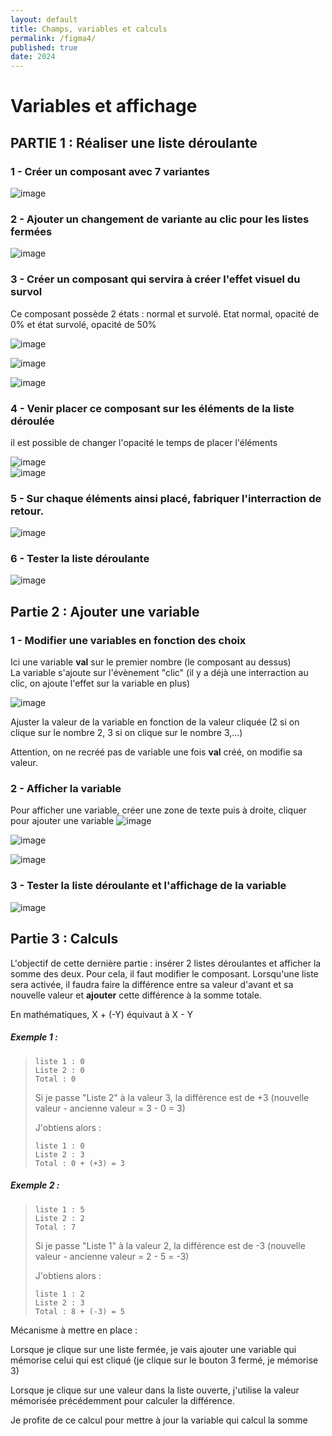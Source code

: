 ```yaml
---
layout: default
title: Champs, variables et calculs
permalink: /figma4/
published: true
date: 2024
---
```


# Variables et affichage

## PARTIE 1 : Réaliser une liste déroulante

### 1 - Créer un composant avec 7 variantes
![image](https://github.com/user-attachments/assets/93ea4c7f-1fbe-4aba-b051-9424f66d6fcd)

### 2 - Ajouter un changement de variante au clic pour les listes fermées
![image](https://github.com/user-attachments/assets/228c2d74-d8bc-4f42-ac75-81ff0e0fa26a)

### 3 - Créer un composant qui servira à créer l'effet visuel du survol
<p>Ce composant possède 2 états : normal et survolé. Etat normal, opacité de 0% et état survolé, opacité de 50%</p>

![image](https://github.com/user-attachments/assets/bc44c398-4821-4dd5-a8c3-2625182fc0a7)<br>

![image](https://github.com/user-attachments/assets/3cfdc528-a36d-47c9-860b-f75b68a7fca9)<br>

![image](https://github.com/user-attachments/assets/920f215a-082a-4ac0-a71d-525974400e60)

### 4 - Venir placer ce composant sur les éléments de la liste déroulée
<p>il est possible de changer l'opacité le temps de placer l'éléments</p>

![image](https://github.com/user-attachments/assets/059a8246-243f-4f08-af13-1e3b27595e77)<br>
![image](https://github.com/user-attachments/assets/6acf199f-b9e1-4b93-8841-a9ff893e5075)

### 5 - Sur chaque éléments ainsi placé, fabriquer l'interraction de retour.
![image](https://github.com/user-attachments/assets/435094d1-32d8-4425-bb6d-02658174b493)

### 6 - Tester la liste déroulante
![image](https://github.com/user-attachments/assets/979415da-1125-4174-a4dd-fedd5dbd8902)

## Partie 2 : Ajouter une variable

### 1 - Modifier une variables en fonction des choix
Ici une variable **val** sur le premier nombre (le composant au dessus)<br>
La variable s'ajoute sur l'évènement "clic" (il y a déjà une interraction au clic, on ajoute l'effet sur la variable en plus)

![image](https://github.com/user-attachments/assets/aa197a05-79f5-4bc3-927e-9f41c21bafd8)

Ajuster la valeur de la variable en fonction de la valeur cliquée (2 si on clique sur le nombre 2, 3 si on clique sur le nombre 3,...)

Attention, on ne recréé pas de variable une fois **val** créé, on modifie sa valeur.

### 2 - Afficher la variable
Pour afficher une variable, créer une zone de texte puis à droite, cliquer pour ajouter une variable
![image](https://github.com/user-attachments/assets/e27a200f-f50b-4e0b-a253-1d7421b2a847)<br>

![image](https://github.com/user-attachments/assets/b1913a73-55d9-41e7-96cf-0a79b2858137)<br>

![image](https://github.com/user-attachments/assets/e3b8a527-939a-4241-8c0a-211a72cf82b4)

### 3 - Tester la liste déroulante et l'affichage de la variable

![image](https://github.com/user-attachments/assets/5b0652dc-a31b-4db5-b78e-edd6d838c76b)


## Partie 3 : Calculs

L'objectif de cette dernière partie : insérer 2 listes déroulantes et afficher la somme des deux.
Pour cela, il faut modifier le composant. Lorsqu'une liste sera activée, il faudra faire la différence entre sa valeur d'avant et sa nouvelle valeur et **ajouter** cette différence à la somme totale.

En mathématiques, X + (-Y) équivaut à X - Y

##### Exemple 1 : 
>     
>     liste 1 : 0
>     Liste 2 : 0
>     Total : 0
>     
>Si je passe "Liste 2" à la valeur 3, la différence est de +3 (nouvelle valeur - ancienne valeur = 3 - 0 = 3)
>
>J'obtiens alors : 
>
>     liste 1 : 0
>     Liste 2 : 3
>     Total : 0 + (+3) = 3

##### Exemple 2 : 
>     
>     liste 1 : 5
>     Liste 2 : 2
>     Total : 7
>     
>Si je passe "Liste 1" à la valeur 2, la différence est de -3 (nouvelle valeur - ancienne valeur = 2 - 5 = -3)
>
>J'obtiens alors : 
>
>     liste 1 : 2
>     Liste 2 : 3
>     Total : 8 + (-3) = 5

Mécanisme à mettre en place : 

Lorsque je clique sur une liste fermée, je vais ajouter une variable qui mémorise celui qui est cliqué (je clique sur le bouton 3 fermé, je mémorise 3)

Lorsque je clique sur une valeur dans la liste ouverte, j'utilise la valeur mémorisée précédemment pour calculer la différence.

Je profite de ce calcul pour mettre à jour la variable qui calcul la somme 

